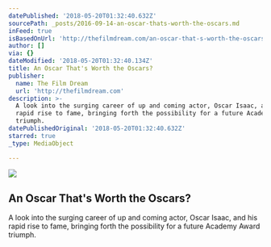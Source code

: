 ```yaml
---
datePublished: '2018-05-20T01:32:40.632Z'
sourcePath: _posts/2016-09-14-an-oscar-thats-worth-the-oscars.md
inFeed: true
isBasedOnUrl: 'http://thefilmdream.com/an-oscar-that-s-worth-the-oscars-.html'
author: []
via: {}
dateModified: '2018-05-20T01:32:40.134Z'
title: An Oscar That's Worth the Oscars?
publisher:
  name: The Film Dream
  url: 'http://thefilmdream.com'
description: >-
  A look into the surging career of up and coming actor, Oscar Isaac, and his
  rapid rise to fame, bringing forth the possibility for a future Academy Award
  triumph.
datePublishedOriginal: '2018-05-20T01:32:40.632Z'
starred: true
_type: MediaObject

---
```

<article style=""><img src="https://imgflo.herokuapp.com/graph/2b2431f8e7ba7b0/71e62cf5a3ca91494363c1d67b9300b9/noop.jpg?input=http%3A%2F%2Fthefilmdream.com%2Fimage%2F115475268_scaled_546x273.jpg" /><h1>An Oscar That's Worth the Oscars?</h1><p>A look into the surging career of up and coming actor, Oscar Isaac, and his rapid rise to fame, bringing forth the possibility for a future Academy Award triumph.</p></article>